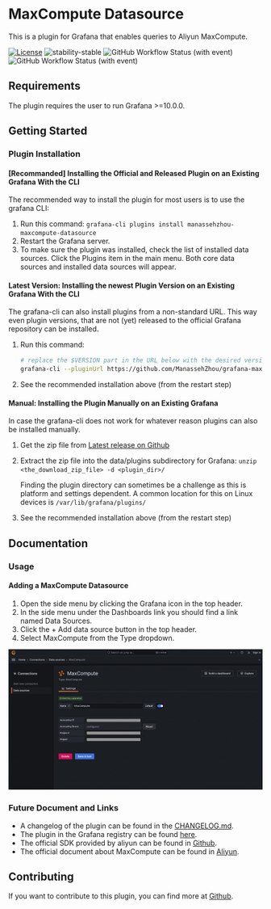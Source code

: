 # MaxCompute Datasource

This is a plugin for Grafana that enables queries to Aliyun MaxCompute.

[![License](https://img.shields.io/badge/License-Apache%202.0-blue.svg)](https://opensource.org/licenses/Apache-2.0)
![stability-stable](https://img.shields.io/badge/stability-stable-green.svg)
![GitHub Workflow Status (with event)](https://img.shields.io/github/actions/workflow/status/ManassehZhou/grafana-maxcompute-datasource/ci.yml)
![GitHub Workflow Status (with event)](https://img.shields.io/github/actions/workflow/status/ManassehZhou/grafana-maxcompute-datasource/release.yml)

## Requirements

The plugin requires the user to run Grafana >=10.0.0.

## Getting Started

### Plugin Installation

#### [Recommanded] Installing the Official and Released Plugin on an Existing Grafana With the CLI

The recommended way to install the plugin for most users is to use the grafana CLI:

1. Run this command: `grafana-cli plugins install manassehzhou-maxcompute-datasource`
2. Restart the Grafana server.
3. To make sure the plugin was installed, check the list of installed data sources. Click the
   Plugins item in the main menu. Both core data sources and installed data sources will appear.

#### Latest Version: Installing the newest Plugin Version on an Existing Grafana With the CLI

The grafana-cli can also install plugins from a non-standard URL. This way even plugin versions,
that are not (yet) released to the official Grafana repository can be installed.

1. Run this command:

   ```sh
   # replace the $VERSION part in the URL below with the desired version (e.g. 1.0.0)
   grafana-cli --pluginUrl https://github.com/ManassehZhou/grafana-maxcompute-datasource/releases/download/v$VERSION/manassehzhou-maxcompute-datasource-$VERSION.zip plugins install manassehzhou-maxcompute-datasource
   ```

2. See the recommended installation above (from the restart step)

#### Manual: Installing the Plugin Manually on an Existing Grafana

In case the grafana-cli does not work for whatever reason plugins can also be installed manually.

1. Get the zip file from [Latest release on Github](https://github.com/ManassehZhou/grafana-maxcompute-datasource/releases/latest)
2. Extract the zip file into the data/plugins subdirectory for Grafana:
   `unzip <the_download_zip_file> -d <plugin_dir>/`

   Finding the plugin directory can sometimes be a challenge as this is platform and settings
   dependent. A common location for this on Linux devices is `/var/lib/grafana/plugins/`
3. See the recommended installation above (from the restart step)

## Documentation

### Usage

#### Adding a MaxCompute Datasource

1. Open the side menu by clicking the Grafana icon in the top header.
1. In the side menu under the Dashboards link you should find a link named Data Sources.
1. Click the + Add data source button in the top header.
1. Select MaxCompute from the Type dropdown.

![Configure datasource](https://raw.githubusercontent.com/ManassehZhou/grafana-maxcompute-datasource/main/src/img/config-datasource.png)

### Future Document and Links

- A changelog of the plugin can be found in the [CHANGELOG.md](https://github.com/ManassehZhou/grafana-maxcompute-datasource/blob/main/CHANGELOG.md).
- The plugin in the Grafana registry can be found [here](https://grafana.com/grafana/plugins/manassehzhou-maxcompute-datasource/).
- The official SDK provided by aliyun can be found in [Github](https://github.com/aliyun/aliyun-odps-go-sdk).
- The official document about MaxCompute can be found in [Aliyun](https://www.alibabacloud.com/help/en/maxcompute/).

## Contributing

If you want to contribute to this plugin, you can find more at [Github](https://github.com/ManassehZhou/grafana-maxcompute-datasource/blob/main/DEVELOPMENT.md).
